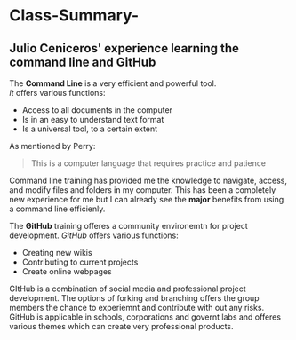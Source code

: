 # Class-Summary- 
## Julio Ceniceros' experience learning the command line and GitHub
The **Command Line** is a very efficient and powerful tool.  
     *it* offers various functions:
* Access to all documents in the computer
* Is in an easy to understand text format
* Is a universal tool, to a certain extent

As mentioned by Perry:
>This is a computer language
>that requires practice and patience

Command line training has provided me the knowledge to navigate, access, and modify files and folders in my computer. This has been a completely new experience for me but I can already see the **major** benefits from using a command line efficienly. 

The **GitHub** training offeres a community environemtn for project development. 
 *GitHub* offers various functions: 
 * Creating new wikis
 * Contributing to current projects
 * Create online webpages
 
 GItHub is a combination of social media and professional project development.  The options of forking and branching offers the group members the chance to experiemnt and contribute with out any risks. GitHub is applicable in schools, corporations and governt labs and offeres various themes which can create very professional products. 
     
     
     
     

